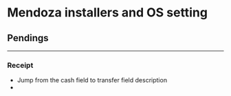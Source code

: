 # Mendoza installers and OS setting

## Pendings

---

### Receipt

- Jump from the cash field to transfer field description
-
